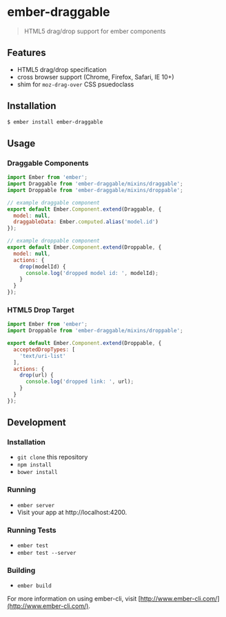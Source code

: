 # ember-draggable
> HTML5 drag/drop support for ember components

## Features
* HTML5 drag/drop specification
* cross browser support (Chrome, Firefox, Safari, IE 10+)
* shim for `moz-drag-over` CSS psuedoclass

## Installation

```bash
$ ember install ember-draggable
```

## Usage

### Draggable Components
```javascript
import Ember from 'ember';
import Draggable from 'ember-draggable/mixins/draggable';
import Droppable from 'ember-draggable/mixins/droppable';

// example draggable component
export default Ember.Component.extend(Draggable, {
  model: null,
  draggableData: Ember.computed.alias('model.id')
});

// example droppable component
export default Ember.Component.extend(Droppable, {
  model: null,
  actions: {
    drop(modelId) {
      console.log('dropped model id: ', modelId);
    }
  }
});
```

### HTML5 Drop Target

```javascript
import Ember from 'ember';
import Droppable from 'ember-draggable/mixins/droppable';

export default Ember.Component.extend(Droppable, {
  acceptedDropTypes: [
    'text/uri-list'
  ],
  actions: {
    drop(url) {
      console.log('dropped link: ', url);
    }
  }
});
```

## Development

### Installation

* `git clone` this repository
* `npm install`
* `bower install`

### Running

* `ember server`
* Visit your app at http://localhost:4200.

### Running Tests

* `ember test`
* `ember test --server`

### Building

* `ember build`

For more information on using ember-cli, visit [http://www.ember-cli.com/](http://www.ember-cli.com/).
